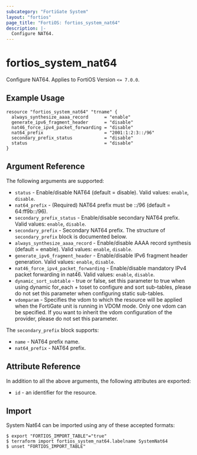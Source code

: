 ```yaml
---
subcategory: "FortiGate System"
layout: "fortios"
page_title: "FortiOS: fortios_system_nat64"
description: |-
  Configure NAT64.
---
```


# fortios_system_nat64
Configure NAT64. Applies to FortiOS Version `<= 7.0.0`.

## Example Usage

```hcl
resource "fortios_system_nat64" "trname" {
  always_synthesize_aaaa_record      = "enable"
  generate_ipv6_fragment_header      = "disable"
  nat46_force_ipv4_packet_forwarding = "disable"
  nat64_prefix                       = "2001:1:2:3::/96"
  secondary_prefix_status            = "disable"
  status                             = "disable"
}
```

## Argument Reference

The following arguments are supported:

* `status` - Enable/disable NAT64 (default = disable). Valid values: `enable`, `disable`.
* `nat64_prefix` - (Required) NAT64 prefix must be ::/96 (default = 64:ff9b::/96).
* `secondary_prefix_status` - Enable/disable secondary NAT64 prefix. Valid values: `enable`, `disable`.
* `secondary_prefix` - Secondary NAT64 prefix. The structure of `secondary_prefix` block is documented below.
* `always_synthesize_aaaa_record` - Enable/disable AAAA record synthesis (default = enable). Valid values: `enable`, `disable`.
* `generate_ipv6_fragment_header` - Enable/disable IPv6 fragment header generation. Valid values: `enable`, `disable`.
* `nat46_force_ipv4_packet_forwarding` - Enable/disable mandatory IPv4 packet forwarding in nat46. Valid values: `enable`, `disable`.
* `dynamic_sort_subtable` - true or false, set this parameter to true when using dynamic for_each + toset to configure and sort sub-tables, please do not set this parameter when configuring static sub-tables.
* `vdomparam` - Specifies the vdom to which the resource will be applied when the FortiGate unit is running in VDOM mode. Only one vdom can be specified. If you want to inherit the vdom configuration of the provider, please do not set this parameter.

The `secondary_prefix` block supports:

* `name` - NAT64 prefix name.
* `nat64_prefix` - NAT64 prefix.


## Attribute Reference

In addition to all the above arguments, the following attributes are exported:
* `id` - an identifier for the resource.

## Import

System Nat64 can be imported using any of these accepted formats:
```
$ export "FORTIOS_IMPORT_TABLE"="true"
$ terraform import fortios_system_nat64.labelname SystemNat64
$ unset "FORTIOS_IMPORT_TABLE"
```
